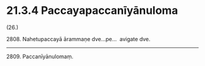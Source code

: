 

# 21.3.4 Paccayapaccanīyānuloma




(26.)

2808\. Nahetupaccayā ārammaṇe dve…pe…  avigate dve.

---

2809\. Paccanīyānulomaṃ.





